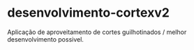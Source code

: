# desenvolvimento-cortexv2
Aplicação de aproveitamento de cortes guilhotinados / melhor desenvolvimento possivel.

